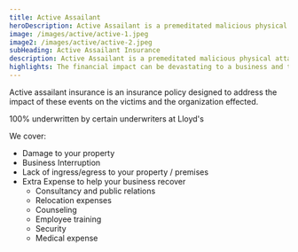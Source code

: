 ```yaml
---
title: Active Assailant
heroDescription: Active Assailant is a premeditated malicious physical attack, by an active assailant who is armed with a hand-held weapon that causes direct physical loss and or bodily injury or death.
image: /images/active/active-1.jpeg
image2: /images/active/active-2.jpeg
subHeading: Active Assailant Insurance
description: Active Assailant is a premeditated malicious physical attack, by an active assailant who is armed with a hand-held weapon that causes direct physical loss and or bodily injury or death. The financial impact can be devastating to a business and this coverage will help keep you in business as you work through the emotional and financial recovery.
highlights: The financial impact can be devastating to a business and this coverage will help keep you in business as you work through the emotional and financial recovery.
---
```

<!-- Markdown generator - https://jaspervdj.be/lorem-markdownum/ -->

Active assailant insurance is an insurance policy designed to address the impact of these events on the victims and the organization effected.

100% underwritten by certain underwriters at Lloyd's

We cover:
- Damage to your property
- Business Interruption
-  Lack of ingress/egress to your property / premises
-  Extra Expense to help your business recover
    -  Consultancy and public relations
    - Relocation expenses
    -  Counseling
    -  Employee training
    -  Security
    -  Medical expense
